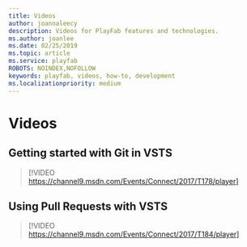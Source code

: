 ```yaml
---
title: Videos
author: joannaleecy
description: Videos for PlayFab features and technologies.
ms.author: joanlee
ms.date: 02/25/2019
ms.topic: article
ms.service: playfab
ROBOTS: NOINDEX,NOFOLLOW
keywords: playfab, videos, how-to, development
ms.localizationpriority: medium
---
```


# Videos

## Getting started with Git in VSTS

> [!VIDEO https://channel9.msdn.com/Events/Connect/2017/T178/player]

## Using Pull Requests with VSTS

> [!VIDEO https://channel9.msdn.com/Events/Connect/2017/T184/player]


